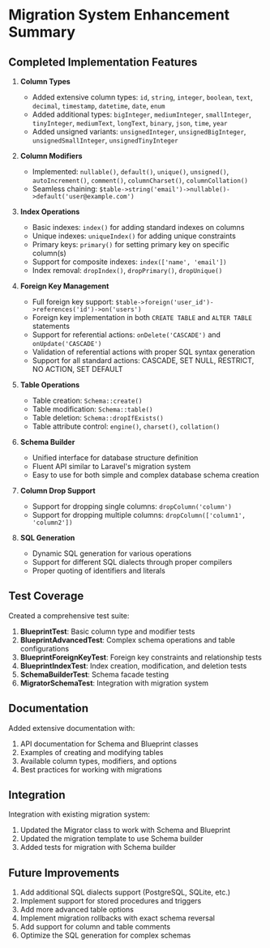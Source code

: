 # Migration System Enhancement Summary

## Completed Implementation Features

1. **Column Types**
   - Added extensive column types: `id`, `string`, `integer`, `boolean`, `text`, `decimal`, `timestamp`, `datetime`, `date`, `enum`
   - Added additional types: `bigInteger`, `mediumInteger`, `smallInteger`, `tinyInteger`, `mediumText`, `longText`, `binary`, `json`, `time`, `year`
   - Added unsigned variants: `unsignedInteger`, `unsignedBigInteger`, `unsignedSmallInteger`, `unsignedTinyInteger`

2. **Column Modifiers**
   - Implemented: `nullable()`, `default()`, `unique()`, `unsigned()`, `autoIncrement()`, `comment()`, `columnCharset()`, `columnCollation()`
   - Seamless chaining: `$table->string('email')->nullable()->default('user@example.com')`

3. **Index Operations**
   - Basic indexes: `index()` for adding standard indexes on columns
   - Unique indexes: `uniqueIndex()` for adding unique constraints
   - Primary keys: `primary()` for setting primary key on specific column(s)
   - Support for composite indexes: `index(['name', 'email'])`
   - Index removal: `dropIndex()`, `dropPrimary()`, `dropUnique()`

4. **Foreign Key Management**
   - Full foreign key support: `$table->foreign('user_id')->references('id')->on('users')`
   - Foreign key implementation in both `CREATE TABLE` and `ALTER TABLE` statements
   - Support for referential actions: `onDelete('CASCADE')` and `onUpdate('CASCADE')`
   - Validation of referential actions with proper SQL syntax generation
   - Support for all standard actions: CASCADE, SET NULL, RESTRICT, NO ACTION, SET DEFAULT

5. **Table Operations**
   - Table creation: `Schema::create()`
   - Table modification: `Schema::table()`
   - Table deletion: `Schema::dropIfExists()`
   - Table attribute control: `engine()`, `charset()`, `collation()`

6. **Schema Builder**
   - Unified interface for database structure definition
   - Fluent API similar to Laravel's migration system
   - Easy to use for both simple and complex database schema creation

7. **Column Drop Support**
   - Support for dropping single columns: `dropColumn('column')`
   - Support for dropping multiple columns: `dropColumn(['column1', 'column2'])`

8. **SQL Generation**
   - Dynamic SQL generation for various operations
   - Support for different SQL dialects through proper compilers
   - Proper quoting of identifiers and literals

## Test Coverage

Created a comprehensive test suite:

1. **BlueprintTest**: Basic column type and modifier tests
2. **BlueprintAdvancedTest**: Complex schema operations and table configurations
3. **BlueprintForeignKeyTest**: Foreign key constraints and relationship tests
4. **BlueprintIndexTest**: Index creation, modification, and deletion tests
5. **SchemaBuilderTest**: Schema facade testing
6. **MigratorSchemaTest**: Integration with migration system

## Documentation

Added extensive documentation with:

1. API documentation for Schema and Blueprint classes
2. Examples of creating and modifying tables
3. Available column types, modifiers, and options
4. Best practices for working with migrations

## Integration

Integration with existing migration system:
1. Updated the Migrator class to work with Schema and Blueprint
2. Updated the migration template to use Schema builder
3. Added tests for migration with Schema builder

## Future Improvements

1. Add additional SQL dialects support (PostgreSQL, SQLite, etc.)
2. Implement support for stored procedures and triggers
3. Add more advanced table options
4. Implement migration rollbacks with exact schema reversal
5. Add support for column and table comments
6. Optimize the SQL generation for complex schemas
